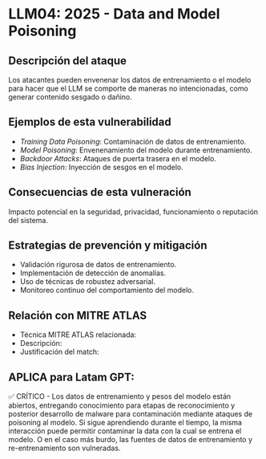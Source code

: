 # LLM04: 2025 - Data and Model Poisoning

## Descripción del ataque
Los atacantes pueden envenenar los datos de entrenamiento o el modelo para hacer que el LLM se comporte de maneras no intencionadas, como generar contenido sesgado o dañino.

## Ejemplos de esta vulnerabilidad
+ *Training Data Poisoning*: Contaminación de datos de entrenamiento.
+ *Model Poisoning*: Envenenamiento del modelo durante entrenamiento.
+ *Backdoor Attacks*: Ataques de puerta trasera en el modelo.
+ *Bias Injection*: Inyección de sesgos en el modelo.

## Consecuencias de esta vulneración
Impacto potencial en la seguridad, privacidad, funcionamiento o reputación del sistema.

## Estrategias de prevención y mitigación
+ Validación rigurosa de datos de entrenamiento.
+ Implementación de detección de anomalías.
+ Uso de técnicas de robustez adversarial.
+ Monitoreo continuo del comportamiento del modelo.

## Relación con MITRE ATLAS

- Técnica MITRE ATLAS relacionada: 
- Descripción:
- Justificación del match: 

## APLICA para Latam GPT:
✅ CRÍTICO - Los datos de entrenamiento y pesos del modelo están abiertos, entregando conocimiento para etapas de reconocimiento y posterior desarrollo de malware para contaminación mediante ataques de poisoning al modelo. Si sigue aprendiendo durante el tiempo, la misma interacción puede permitir contaminar la data con la cual se entrena el modelo. O en el caso más burdo, las fuentes de datos de entrenamiento y re-entrenamiento son vulneradas.
